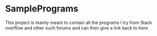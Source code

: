 # SamplePrograms
This project is mainly meant to contain all the programs I try from Stack overflow and other such forums and can then give a link back to here
